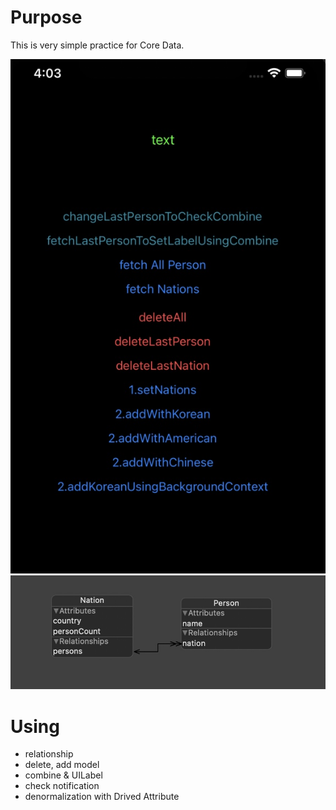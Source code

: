 # Purpose
This is very simple practice for Core Data. 

![capture](capture/view.png)
![model](capture/model.png)


# Using 
* relationship
* delete, add model  
* combine & UILabel 
* check notification
* denormalization with Drived Attribute
